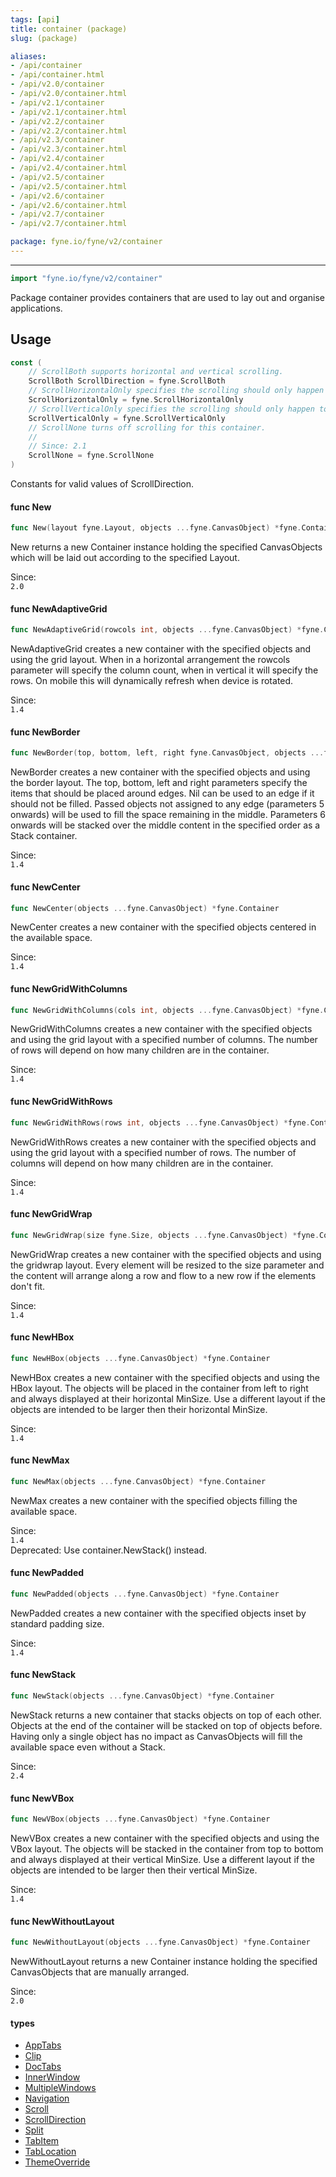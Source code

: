 ```yaml
---
tags: [api]
title: container (package)
slug: (package)

aliases:
- /api/container
- /api/container.html
- /api/v2.0/container
- /api/v2.0/container.html
- /api/v2.1/container
- /api/v2.1/container.html
- /api/v2.2/container
- /api/v2.2/container.html
- /api/v2.3/container
- /api/v2.3/container.html
- /api/v2.4/container
- /api/v2.4/container.html
- /api/v2.5/container
- /api/v2.5/container.html
- /api/v2.6/container
- /api/v2.6/container.html
- /api/v2.7/container
- /api/v2.7/container.html

package: fyne.io/fyne/v2/container
---
```



---
```go
import "fyne.io/fyne/v2/container"
```

Package container provides containers that are used to lay out and organise applications.

## Usage

```go
const (
	// ScrollBoth supports horizontal and vertical scrolling.
	ScrollBoth ScrollDirection = fyne.ScrollBoth
	// ScrollHorizontalOnly specifies the scrolling should only happen left to right.
	ScrollHorizontalOnly = fyne.ScrollHorizontalOnly
	// ScrollVerticalOnly specifies the scrolling should only happen top to bottom.
	ScrollVerticalOnly = fyne.ScrollVerticalOnly
	// ScrollNone turns off scrolling for this container.
	//
	// Since: 2.1
	ScrollNone = fyne.ScrollNone
)
```
Constants for valid values of ScrollDirection.

#### func  New

```go
func New(layout fyne.Layout, objects ...fyne.CanvasObject) *fyne.Container
```
New returns a new Container instance holding the specified CanvasObjects which will be laid out according to the specified Layout.


<div class="since">Since: <code>
2.0</code></div>

#### func  NewAdaptiveGrid

```go
func NewAdaptiveGrid(rowcols int, objects ...fyne.CanvasObject) *fyne.Container
```
NewAdaptiveGrid creates a new container with the specified objects and using the grid layout. When in a horizontal arrangement the rowcols parameter will specify the column count, when in vertical it will specify the rows. On mobile this will dynamically refresh when device is rotated.


<div class="since">Since: <code>
1.4</code></div>

#### func  NewBorder

```go
func NewBorder(top, bottom, left, right fyne.CanvasObject, objects ...fyne.CanvasObject) *fyne.Container
```
NewBorder creates a new container with the specified objects and using the border layout. The top, bottom, left and right parameters specify the items that should be placed around edges. Nil can be used to an edge if it should not be filled. Passed objects not assigned to any edge (parameters 5 onwards) will be used to fill the space remaining in the middle. Parameters 6 onwards will be stacked over the middle content in the specified order as a Stack container.


<div class="since">Since: <code>
1.4</code></div>

#### func  NewCenter

```go
func NewCenter(objects ...fyne.CanvasObject) *fyne.Container
```
NewCenter creates a new container with the specified objects centered in the available space.


<div class="since">Since: <code>
1.4</code></div>

#### func  NewGridWithColumns

```go
func NewGridWithColumns(cols int, objects ...fyne.CanvasObject) *fyne.Container
```
NewGridWithColumns creates a new container with the specified objects and using the grid layout with a specified number of columns. The number of rows will depend on how many children are in the container.


<div class="since">Since: <code>
1.4</code></div>

#### func  NewGridWithRows

```go
func NewGridWithRows(rows int, objects ...fyne.CanvasObject) *fyne.Container
```
NewGridWithRows creates a new container with the specified objects and using the grid layout with a specified number of rows. The number of columns will depend on how many children are in the container.


<div class="since">Since: <code>
1.4</code></div>

#### func  NewGridWrap

```go
func NewGridWrap(size fyne.Size, objects ...fyne.CanvasObject) *fyne.Container
```
NewGridWrap creates a new container with the specified objects and using the gridwrap layout. Every element will be resized to the size parameter and the content will arrange along a row and flow to a new row if the elements don't fit.


<div class="since">Since: <code>
1.4</code></div>

#### func  NewHBox

```go
func NewHBox(objects ...fyne.CanvasObject) *fyne.Container
```
NewHBox creates a new container with the specified objects and using the HBox layout. The objects will be placed in the container from left to right and always displayed at their horizontal MinSize. Use a different layout if the objects are intended to be larger then their horizontal MinSize.


<div class="since">Since: <code>
1.4</code></div>

#### func  NewMax

```go
func NewMax(objects ...fyne.CanvasObject) *fyne.Container
```
NewMax creates a new container with the specified objects filling the available space.


<div class="since">Since: <code>
1.4</code></div>


<div class="deprecated">
Deprecated: Use container.NewStack() instead.</div>

#### func  NewPadded

```go
func NewPadded(objects ...fyne.CanvasObject) *fyne.Container
```
NewPadded creates a new container with the specified objects inset by standard padding size.


<div class="since">Since: <code>
1.4</code></div>

#### func  NewStack

```go
func NewStack(objects ...fyne.CanvasObject) *fyne.Container
```
NewStack returns a new container that stacks objects on top of each other. Objects at the end of the container will be stacked on top of objects before. Having only a single object has no impact as CanvasObjects will fill the available space even without a Stack.


<div class="since">Since: <code>
2.4</code></div>

#### func  NewVBox

```go
func NewVBox(objects ...fyne.CanvasObject) *fyne.Container
```
NewVBox creates a new container with the specified objects and using the VBox layout. The objects will be stacked in the container from top to bottom and always displayed at their vertical MinSize. Use a different layout if the objects are intended to be larger then their vertical MinSize.


<div class="since">Since: <code>
1.4</code></div>

#### func  NewWithoutLayout

```go
func NewWithoutLayout(objects ...fyne.CanvasObject) *fyne.Container
```
NewWithoutLayout returns a new Container instance holding the specified CanvasObjects that are manually arranged.


<div class="since">Since: <code>
2.0</code></div>

#### types

 * [AppTabs](apptabs.html)
 * [Clip](clip.html)
 * [DocTabs](doctabs.html)
 * [InnerWindow](innerwindow.html)
 * [MultipleWindows](multiplewindows.html)
 * [Navigation](navigation.html)
 * [Scroll](scroll.html)
 * [ScrollDirection](scrolldirection.html)
 * [Split](split.html)
 * [TabItem](tabitem.html)
 * [TabLocation](tablocation.html)
 * [ThemeOverride](themeoverride.html)
